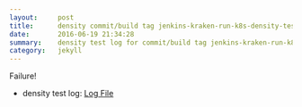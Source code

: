 ```yaml
---
layout:     post
title:      density commit/build tag jenkins-kraken-run-k8s-density-tests-107-30
date:       2016-06-19 21:34:28
summary:    density test log for commit/build tag jenkins-kraken-run-k8s-density-tests-107-30.
category:   jekyll
---
```


Failure!

- density test log: [Log File](http://s3-us-west-2.amazonaws.com/kraken-e2e-logs/density/jenkins-kraken-run-k8s-density-tests-107-30/build-log.txt)
